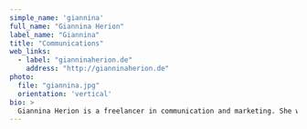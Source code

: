 ```yaml
---
simple_name: 'giannina'
full_name: "Giannina Herion"
label_name: "Giannina"
title: "Communications"
web_links:
  - label: "gianninaherion.de"
    address: "http://gianninaherion.de"
photo:
  file: "giannina.jpg"
  orientation: 'vertical'
bio: >
  Giannina Herion is a freelancer in communication and marketing. She worked for cultural projects and institutions such as Berlin Biennale for Contemporary Art, HAU Hebbel am Ufer and transmediale festival for art and digital culture.
---
```

